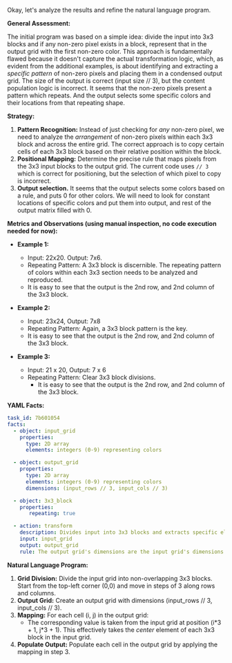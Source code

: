 Okay, let's analyze the results and refine the natural language program.

**General Assessment:**

The initial program was based on a simple idea: divide the input into 3x3 blocks and if any non-zero pixel exists in a block, represent that in the output grid with the first non-zero color. This approach is fundamentally flawed because it doesn't capture the actual transformation logic, which, as evident from the additional examples, is about identifying and extracting a *specific pattern* of non-zero pixels and placing them in a condensed output grid. The size of the output is correct (input size // 3), but the content population logic is incorrect. It seems that the non-zero pixels present a pattern which repeats. And the output selects some specific colors and their locations from that repeating shape.

**Strategy:**

1.  **Pattern Recognition:** Instead of just checking for *any* non-zero pixel, we need to analyze the *arrangement* of non-zero pixels within each 3x3 block and across the entire grid. The correct approach is to copy certain cells of each 3x3 block based on their relative position within the block.
2.  **Positional Mapping:** Determine the precise rule that maps pixels from the 3x3 input blocks to the output grid. The current code uses `// 3` which is correct for positioning, but the selection of which pixel to copy is incorrect.
3. **Output selection.** It seems that the output selects some colors based on a rule, and puts 0 for other colors. We will need to look for constant locations of specific colors and put them into output, and rest of the output matrix filled with 0.

**Metrics and Observations (using manual inspection, no code execution needed for now):**

*   **Example 1:**
    *   Input: 22x20. Output: 7x6.
    *   Repeating Pattern: A 3x3 block is discernible. The repeating pattern of colors within each 3x3 section needs to be analyzed and reproduced.
    *    It is easy to see that the output is the 2nd row, and 2nd column of the 3x3 block.
*   **Example 2:**
    *   Input: 23x24, Output: 7x8
    *   Repeating Pattern: Again, a 3x3 block pattern is the key.
    *    It is easy to see that the output is the 2nd row, and 2nd column of the 3x3 block.

*   **Example 3:**
    *   Input: 21 x 20, Output: 7 x 6
    *   Repeating Pattern: Clear 3x3 block divisions.
        *    It is easy to see that the output is the 2nd row, and 2nd column of the 3x3 block.

**YAML Facts:**


```yaml
task_id: 7b601054
facts:
  - object: input_grid
    properties:
      type: 2D array
      elements: integers (0-9) representing colors

  - object: output_grid
    properties:
      type: 2D array
      elements: integers (0-9) representing colors
      dimensions: (input_rows // 3, input_cols // 3)

  - object: 3x3_block
    properties:
       repeating: true

  - action: transform
    description: Divides input into 3x3 blocks and extracts specific elements to a smaller output grid.
    input: input_grid
    output: output_grid
    rule: The output grid's dimensions are the input grid's dimensions divided by 3. The value placed at output_grid[i, j] corresponds to the value in input_grid at [i*3 + 1, j*3 + 1].
```


**Natural Language Program:**

1.  **Grid Division:** Divide the input grid into non-overlapping 3x3 blocks.  Start from the top-left corner (0,0) and move in steps of 3 along rows and columns.
2.  **Output Grid:** Create an output grid with dimensions (input\_rows // 3, input\_cols // 3).
3.  **Mapping:** For each cell (i, j) in the output grid:
    *   The corresponding value is taken from the input grid at position (i\*3 + 1, j\*3 + 1). This effectively takes the *center* element of each 3x3 block in the input grid.
4.  **Populate Output:** Populate each cell in the output grid by applying the mapping in step 3.

